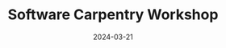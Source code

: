 ---
title: Software Carpentry Workshop
date: 2024-03-21
end_date: 2024-03-22
instructors:
- Fred Feng
- 	Pariksheet Nanda
helpers:
- Pat Schloss
- Cynthia Sopko
- Gandhimathi Padmanaban
- Irene Morse
site: https://UMCarpentries.github.io/2024-03-21-UMich-python
etherpad: https://pad.carpentries.org/2024-03-21-umich
eventbrite: 000
material: Python for Plotting, The Unix Shell, Intro to git & GitHub, Python for Data Analysis, Jupyter Notebook and Markdown
audience: 
---